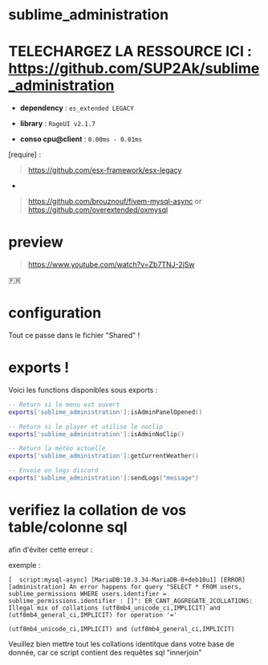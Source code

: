 # sublime_administration
# TELECHARGEZ LA RESSOURCE ICI : https://github.com/SUP2Ak/sublime_administration

- __dependency__ : ``es_extended LEGACY``

- __library__ : ``RageUI v2.1.7``

- __conso cpu@client__ : ``0.00ms - 0.01ms``

[require] :

> https://github.com/esx-framework/esx-legacy
-
> https://github.com/brouznouf/fivem-mysql-async
or 
> https://github.com/overextended/oxmysql

#


# preview

> https://www.youtube.com/watch?v=Zb7TNJ-2jSw

:fr:

# configuration
Tout ce passe dans le fichier "Shared" !

# exports !

Voici les functions disponibles sous exports : 

```lua
-- Return si le menu est ouvert
exports['sublime_administration']:isAdminPanelOpened()

-- Return si le player et utilise le noclip
exports['sublime_administration']:isAdminNoClip()

-- Return la météo actuelle
exports['sublime_administration']:getCurrentWeather()

-- Envoie un logs discord
exports['sublime_administration']:sendLogs("message")
```

# verifiez la collation de vos table/colonne sql

afin d'éviter cette erreur : 

exemple :
```
[  script:mysql-async] [MariaDB:10.3.34-MariaDB-0+deb10u1] [ERROR] [administration] An error happens for query "SELECT * FROM users, sublime_permissions WHERE users.identifier = sublime_permissions.identifier : []": ER_CANT_AGGREGATE_2COLLATIONS: Illegal mix of collations (utf8mb4_unicode_ci,IMPLICIT) and (utf8mb4_general_ci,IMPLICIT) for operation '='
```

```
(utf8mb4_unicode_ci,IMPLICIT) and (utf8mb4_general_ci,IMPLICIT)
```

Veuillez bien mettre tout les collations identitque dans votre base de donnée, car ce script contient des requêtes sql "innerjoin"
